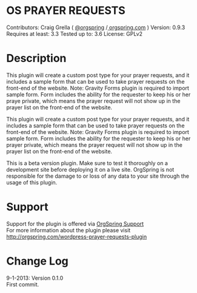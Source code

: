OS PRAYER REQUESTS
====================

Contributors:
Craig Grella ( [@orgspring](http://twitter.com/orgspring) /[ orgspring.com](http://orgspring.com) )
Version: 0.9.3 Requires at least: 3.3 Tested up to: 3.6 License: GPLv2

Description
====================
This plugin will create a custom post type for your prayer requests, and it includes a sample form that can be used to take prayer requests on the front-end of the website. Note: Gravity Forms plugin is required to import sample form. Form includes the ability for the requester to keep his or her praye private, which means the prayer request will not show up in the prayer list on the front-end of the website.


This plugin will create a custom post type for your prayer requests, and it includes a sample form that can be used to take prayer requests on the front-end of the website. Note: Gravity Forms plugin is required to import sample form. Form includes the ability for the requester to keep his or her prayer private, which means the prayer request will not show up in the prayer list on the front-end of the website.

This is a beta version plugin. Make sure to test it thoroughly on a development site before deploying it on a live site.
OrgSpring is not responsible for the damage to or loss of any data to your site through the usage of this plugin.


Support
====================

Support for the plugin is offered via [OrgSpring Support](http://support.orgspring.org)<br/> 
For more information about the plugin please visit <a href="http://orgspring.com/wordpress-prayer-requests-plugin">http://orgspring.com/wordpress-prayer-requests-plugin</a>



Change Log
====================

9-1-2013: Version 0.1.0<br/>
First commit.
